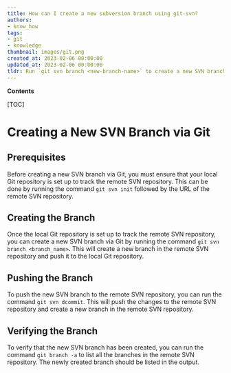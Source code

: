 ```yaml
---
title: How can I create a new subversion branch using git-svn?
authors:
- know_how
tags:
- git
- knowledge
thumbnail: images/git.png
created_at: 2023-02-06 00:00:00
updated_at: 2023-02-06 00:00:00
tldr: Run `git svn branch <new-branch-name>` to create a new SVN branch via Git.
---
```


**Contents**

[TOC]

# Creating a New SVN Branch via Git

## Prerequisites
Before creating a new SVN branch via Git, you must ensure that your local Git repository is set up to track the remote SVN repository. This can be done by running the command `git svn init` followed by the URL of the remote SVN repository.

## Creating the Branch
Once the local Git repository is set up to track the remote SVN repository, you can create a new SVN branch via Git by running the command `git svn branch <branch_name>`. This will create a new branch in the remote SVN repository and push it to the local Git repository.

## Pushing the Branch
To push the new SVN branch to the remote SVN repository, you can run the command `git svn dcommit`. This will push the changes to the remote SVN repository and create a new branch in the remote SVN repository.

## Verifying the Branch
To verify that the new SVN branch has been created, you can run the command `git branch -a` to list all the branches in the remote SVN repository. The newly created branch should be listed in the output.
